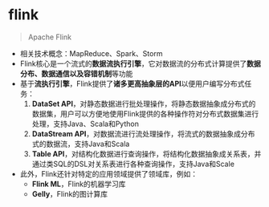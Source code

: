 # flink

> Apache Flink

* 相关技术概念：MapReduce、Spark、Storm
* Flink核心是一个流式的**数据流执行引擎**，它对数据流的分布式计算提供了**数据分布、数据通信以及容错机制**等功能
* 基于**流执行引擎**，Flink提供了**诸多更高抽象层的API**以便用户编写分布式任务：
    1. **DataSet API**，对静态数据进行批处理操作，将静态数据抽象成分布式的数据集，用户可以方便地使用Flink提供的各种操作符对分布式数据集进行处理，支持Java、Scala和Python
    2. **DataStream API**，对数据流进行流处理操作，将流式的数据抽象成分布式的数据流，支持Java和Scala
    3. **Table API**，对结构化数据进行查询操作，将结构化数据抽象成关系表，并通过类SQL的DSL对关系表进行各种查询操作，支持Java和Scale
* 此外，Flink还针对特定的应用领域提供了领域库，例如：
    * **Flink ML**，Flink的机器学习库
    * **Gelly**，Flink的图计算库
